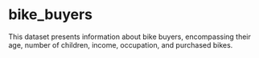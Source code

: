 # bike_buyers
This dataset presents information about bike buyers, encompassing their age, number of children, income, occupation, and purchased bikes. 
